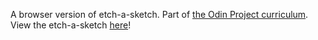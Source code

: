 A browser version of etch-a-sketch. Part of [the Odin Project curriculum](https://www.theodinproject.com/courses/web-development-101/lessons/etch-a-sketch-project). View the etch-a-sketch [here](https://marybcheung.github.io/etch-a-sketch/)!
